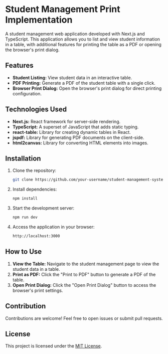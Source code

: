 # Student Management Print Implementation

A student management web application developed with Next.js and TypeScript. This application allows you to list and view student information in a table, with additional features for printing the table as a PDF or opening the browser's print dialog.

## Features

- **Student Listing:** View student data in an interactive table.
- **PDF Printing:** Generate a PDF of the student table with a single click.
- **Browser Print Dialog:** Open the browser's print dialog for direct printing configuration.

## Technologies Used

- **Next.js:** React framework for server-side rendering.
- **TypeScript:** A superset of JavaScript that adds static typing.
- **react-table:** Library for creating dynamic tables in React.
- **jspdf:** Library for generating PDF documents on the client-side.
- **html2canvas:** Library for converting HTML elements into images.

## Installation

1. Clone the repository:
    ```bash
    git clone https://github.com/your-username/student-management-system.git
    ```
2. Install dependencies:
    ```bash
    npm install
    ```
3. Start the development server:
    ```bash
    npm run dev
    ```
4. Access the application in your browser:
    ```bash
    http://localhost:3000
    ```

## How to Use

1. **View the Table:** Navigate to the student management page to view the student data in a table.
2. **Print as PDF:** Click the "Print to PDF" button to generate a PDF of the table.
3. **Open Print Dialog:** Click the "Open Print Dialog" button to access the browser's print settings.

## Contribution

Contributions are welcome! Feel free to open issues or submit pull requests.

## License

This project is licensed under the [MIT License](LICENSE).

